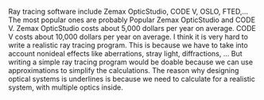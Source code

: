 Ray tracing software include Zemax OpticStudio, CODE V, OSLO, FTED,... The most popular ones are probably Popular  Zemax OpticStudio and CODE V. Zemax OpticStudio costs about 5,000 dollars per year on average. CODE V costs about 10,000 dollars per year on average. I think it is very hard to write a realistic ray tracing program. This is because we have to take into account nonideal effects like aberrations, stray light, diffractions, ... But writing a simple ray tracing program would be doable because we  can use approximations to simplify the calculations. The reason why designing optical systems is underlines is because we need to calculate for a realistic system, with multiple optics inside. 

